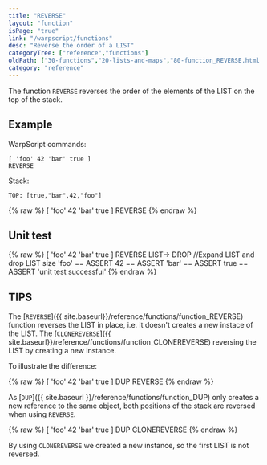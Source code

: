 ```yaml
---
title: "REVERSE"
layout: "function"
isPage: "true"
link: "/warpscript/functions"
desc: "Reverse the order of a LIST"
categoryTree: ["reference","functions"]
oldPath: ["30-functions","20-lists-and-maps","80-function_REVERSE.html.md"]
category: "reference"
---
```

 

The function `REVERSE` reverses the order of the elements of the LIST on the top of the stack.


## Example ##


WarpScript commands:

    [ 'foo' 42 'bar' true ]
    REVERSE

Stack:

    TOP: [true,"bar",42,"foo"]


{% raw %}
<warp10-warpscript-widget backend="{{backend}}"  exec-endpoint="{{execEndpoint}}">[ 'foo' 42 'bar' true ]
REVERSE
</warp10-warpscript-widget>
{% endraw %}

## Unit test ##

{% raw %}
<warp10-warpscript-widget backend="{{backend}}"  exec-endpoint="{{execEndpoint}}">[ 'foo' 42 'bar' true ]
REVERSE
LIST-> DROP       //Expand LIST and drop LIST size
'foo' == ASSERT
42 == ASSERT
'bar' == ASSERT
true == ASSERT
'unit test successful'
</warp10-warpscript-widget>
{% endraw %}

## TIPS ##

The [`REVERSE`]({{ site.baseurl}}/reference/functions/function_REVERSE) function reverses the LIST in place, i.e. it doesn't creates a new instace of the LIST.
The [`CLONEREVERSE`]({{ site.baseurl}}/reference/functions/function_CLONEREVERSE) reversing the LIST by creating a new instance.

To illustrate the difference:

{% raw %}
<warp10-warpscript-widget backend="{{backend}}"  exec-endpoint="{{execEndpoint}}">[ 'foo' 42 'bar' true ]
DUP
REVERSE
</warp10-warpscript-widget>
{% endraw %}

As [`DUP`]({{ site.baseurl }}/reference/functions/function_DUP) only creates a new reference to the same object, both positions of the stack are reversed when using `REVERSE`.

{% raw %}
<warp10-warpscript-widget backend="{{backend}}"  exec-endpoint="{{execEndpoint}}">[ 'foo' 42 'bar' true ]
DUP
CLONEREVERSE
</warp10-warpscript-widget>
{% endraw %}

By using `CLONEREVERSE` we created a new instance, so the first LIST is not reversed.



